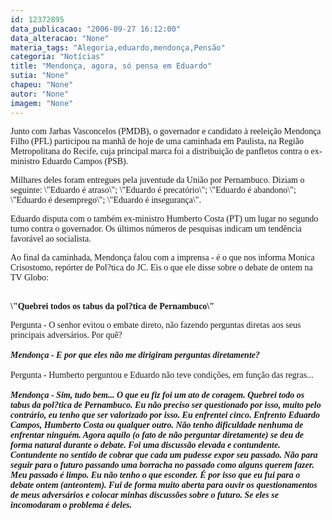 ```yaml
---
id: 12372895
data_publicacao: "2006-09-27 16:12:00"
data_alteracao: "None"
materia_tags: "Alegoria,eduardo,mendonça,Pensão"
categoria: "Notícias"
title: "Mendonça, agora, só pensa em Eduardo"
sutia: "None"
chapeu: "None"
autor: "None"
imagem: "None"
---
```

<p><P><FONT face=Verdana>Junto com Jarbas Vasconcelos (PMDB), o governador e candidato à reeleição Mendonça Filho (PFL) participou na manhã de hoje de uma caminhada em Paulista, na Região Metropolitana do Recife, cuja principal marca foi a distribuição de panfletos contra o ex-ministro Eduardo Campos (PSB).</FONT></P></p>
<p><P><FONT face=Verdana>Milhares deles foram entregues pela juventude da União por Pernambuco. Diziam o seguinte: \"Eduardo é atraso\"; \"Eduardo é precatório\"; \"Eduardo é abandono\"; \"Eduardo é desemprego\"; \"Eduardo é insegurança\".</FONT></P></p>
<p><P><FONT face=Verdana>Eduardo disputa com o também ex-ministro Humberto Costa (PT) um lugar no segundo turno contra o governador. Os últimos números de pesquisas indicam um tendência favorável ao socialista.</FONT></P></p>
<p><P><FONT face=Verdana>Ao final da caminhada, Mendonça falou com a imprensa - é o que nos informa Monica Crisostomo, repórter de Pol?tica do JC. Eis o que ele disse sobre o debate de ontem na TV Globo:</FONT></P></p>
<p><P><FONT face=Verdana><STRONG><BR>\"Quebrei todos os tabus da pol?tica de Pernambuco\"<BR></STRONG></FONT></P></p>
<p><P><FONT face=\"Times New Roman\"><FONT face=Verdana>Pergunta - O senhor evitou o embate direto, não fazendo perguntas diretas aos seus principais adversários. Por quê?<BR><BR><STRONG><EM>Mendonça - E por que eles não me dirigiram perguntas diretamente?<BR></EM></STRONG><BR>Pergunta - Humberto perguntou e Eduardo não teve condições, em função das regras...<BR></FONT><FONT face=Verdana><BR><STRONG><EM>Mendonça - Sim, tudo bem... O que eu fiz foi um ato de coragem. Quebrei todo os tabus da pol?tica de Pernambuco. Eu não preciso ser questionado por isso, muito pelo contrário, eu tenho que ser valorizado por isso. Eu enfrentei cinco. Enfrento Eduardo Campos, Humberto Costa ou qualquer outro. Não tenho dificuldade nenhuma de enfrentar ninguém. Agora aquilo (o fato de não perguntar diretamente) se deu de forma natural durante o debate. Foi uma discussão elevada e contundente. Contundente no sentido de cobrar que cada um pudesse expor seu passado. Não para seguir para o futuro passando uma borracha no passado como alguns querem fazer. Meu passado é limpo. Eu não tenho o que esconder. É por isso que eu fui para o debate ontem (anteontem). Fui de forma muito aberta para ouvir os questionamentos de meus adversários e colocar minhas discussões sobre o futuro. Se eles se incomodaram o problema é deles.</EM></STRONG></FONT></P></FONT> </p>
